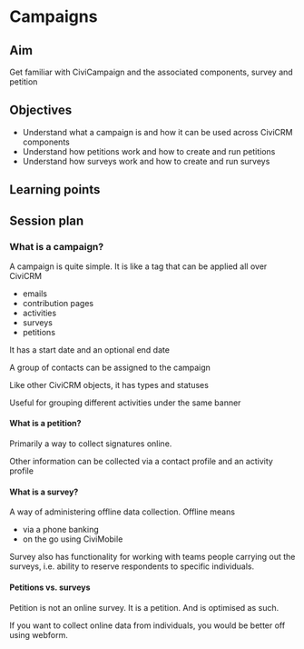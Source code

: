# Campaigns

## Aim

Get familiar with CiviCampaign and the associated components, survey and petition

## Objectives

- Understand what a campaign is and how it can be used across CiviCRM components
- Understand how petitions work and how to create and run petitions
- Understand how surveys work and how to create and run surveys

## Learning points

## Session plan

### What is a campaign?

A campaign is quite simple. It is like a tag that can be applied all over CiviCRM

- emails
- contribution pages
- activities
- surveys
- petitions

It has a start date and an optional end date

A group of contacts can be assigned to the campaign

Like other CiviCRM objects, it has types and statuses

Useful for grouping different activities under the same banner

#### What is a petition?

Primarily a way to collect signatures online.

Other information can be collected via a contact profile and an activity profile

#### What is a survey?

A way of administering offline data collection. Offline means

- via a phone banking
- on the go using CiviMobile

Survey also has functionality for working with teams people carrying out the surveys, i.e. ability to reserve respondents to specific individuals.

#### Petitions vs. surveys

Petition is not an online survey. It is a petition. And is optimised as such.

If you want to collect online data from individuals, you would be better off using webform.
